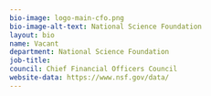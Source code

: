 ```yaml
---
bio-image: logo-main-cfo.png
bio-image-alt-text: National Science Foundation
layout: bio
name: Vacant
department: National Science Foundation
job-title: 
council: Chief Financial Officers Council
website-data: https://www.nsf.gov/data/
---
```

